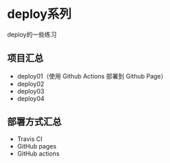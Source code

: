 # deploy系列
deploy的一些练习

## 项目汇总
- deploy01（使用 Github Actions 部署到 Github Page）
- deploy02
- deploy03
- deploy04

## 部署方式汇总
- Travis CI
- GitHub pages
- GitHub actions



